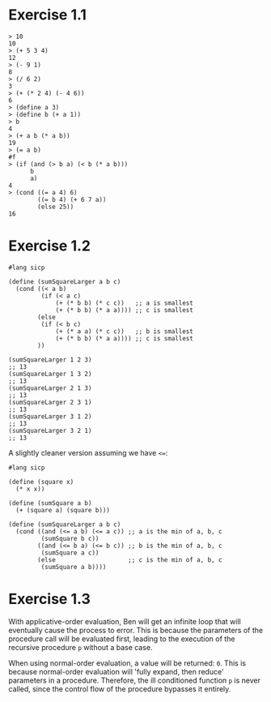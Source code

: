 # Exercise 1.1

<!-- ╭─ ~ ··················································· INT х │ 01:37:35 PM ─╮
╰─ mit-scheme                                                                ─╯
MIT/GNU Scheme running under GNU/Linux
Type `^C' (control-C) followed by `H' to obtain information about interrupts.

Copyright (C) 2019 Massachusetts Institute of Technology
This is free software; see the source for copying conditions. There is NO
warranty; not even for MERCHANTABILITY or FITNESS FOR A PARTICULAR PURPOSE.

Image saved on Thursday September 5, 2019 at 11:51:46 AM
  Release 10.1.10   || Microcode 15.3 || Runtime 15.7 || SF 4.41
  LIAR/x86-64 4.118

1 ]=> 10

;Value: 10

1 ]=> (+ 5 3 4)

;Value: 12

1 ]=> (- 9 1)

;Value: 8

1 ]=> (/ 6 2)

;Value: 3

1 ]=> (+ (* 2 4) (- 4 6))

;Value: 6

1 ]=> (define a 3)

;Value: a

1 ]=> (define b (+ a 1))

;Value: b

1 ]=> b

;Value: 4

1 ]=> (+ a b (* a b))             

;Value: 19

1 ]=> (= a b)

;Value: #f

1 ]=> (if (and (> b a) (< b (* a b)))
    	b
    	a)

;Value: 4

1 ]=> (cond ((= a 4) 6)
	    ((= b 4) (+ 6 7 a ))
	    (else 25))

;Value: 16
################################# -->
```
> 10
10
> (+ 5 3 4)
12
> (- 9 1)
8
> (/ 6 2)
3
> (+ (* 2 4) (- 4 6))
6
> (define a 3)
> (define b (+ a 1))
> b
4
> (+ a b (* a b))
19
> (= a b)
#f
> (if (and (> b a) (< b (* a b)))
      b
      a)
4
> (cond ((= a 4) 6)
        ((= b 4) (+ 6 7 a))
        (else 25))
16
```


# Exercise 1.2
```
#lang sicp

(define (sumSquareLarger a b c)
  (cond ((< a b)
         (if (< a c)
             (+ (* b b) (* c c))   ;; a is smallest
             (+ (* b b) (* a a)))) ;; c is smallest
        (else
         (if (< b c)
             (+ (* a a) (* c c))   ;; b is smallest
             (+ (* b b) (* a a)))) ;; c is smallest
        ))

(sumSquareLarger 1 2 3)
;; 13
(sumSquareLarger 1 3 2)
;; 13
(sumSquareLarger 2 1 3)
;; 13
(sumSquareLarger 2 3 1)
;; 13
(sumSquareLarger 3 1 2)
;; 13
(sumSquareLarger 3 2 1)
;; 13
```

A slightly cleaner version assuming we have `<=`:
```
#lang sicp

(define (square x)
  (* x x))

(define (sumSquare a b)
  (+ (square a) (square b)))

(define (sumSquareLarger a b c)
  (cond ((and (<= a b) (<= a c)) ;; a is the min of a, b, c
         (sumSquare b c))
        ((and (<= b a) (<= b c)) ;; b is the min of a, b, c
         (sumSquare a c))
        (else                    ;; c is the min of a, b, c
         (sumSquare a b))))
```

# Exercise 1.3

With applicative-order evaluation, Ben will get an infinite loop that will eventually cause the process to error. This is because the parameters of the procedure call will be evaluated first, leading to the execution of the recursive procedure `p` without a base case. 

When using normal-order evaluation, a value will be returned: `0`. This is because normal-order evaluation will 'fully expand, then reduce' parameters in a procedure. Therefore, the ill conditioned function `p` is never called, since the control flow of the procedure bypasses it entirely.